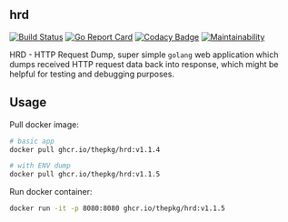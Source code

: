 hrd
-

[![Build Status](https://github.com/thepkg/hrd/actions/workflows/ci.yml/badge.svg)](https://github.com/thepkg/hrd/actions/workflows/ci.yml)
[![Go Report Card](https://goreportcard.com/badge/github.com/cn007b/hrd)](https://goreportcard.com/report/github.com/cn007b/hrd)
[![Codacy Badge](https://app.codacy.com/project/badge/Grade/a25d02fd43d34750911152b7a0d66ad6)](https://www.codacy.com/gh/cn007b/hrd/dashboard?utm_source=github.com&amp;utm_medium=referral&amp;utm_content=cn007b/hrd&amp;utm_campaign=Badge_Grade)
[![Maintainability](https://api.codeclimate.com/v1/badges/1d9d3d6acf37cde6e37e/maintainability)](https://codeclimate.com/github/cn007b/hrd/maintainability)

HRD - HTTP Request Dump, super simple `golang` web application
which dumps received HTTP request data back into response, which might be helpful for testing and debugging purposes.

## Usage

Pull docker image:
````sh
# basic app
docker pull ghcr.io/thepkg/hrd:v1.1.4

# with ENV dump
docker pull ghcr.io/thepkg/hrd:v1.1.5
````

Run docker container:
````sh
docker run -it -p 8080:8080 ghcr.io/thepkg/hrd:v1.1.5
````
